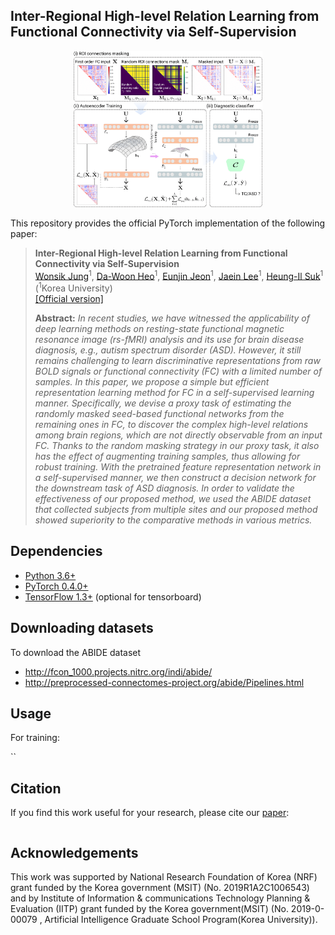 ## Inter-Regional High-level Relation Learning from Functional Connectivity via Self-Supervision
<p align="center"><img width="60%" src="Files/Framework_.png" /></p>

This repository provides the official PyTorch implementation of the following paper:
> **Inter-Regional High-level Relation Learning from Functional Connectivity via Self-Supervision**<br>
> [Wonsik Jung](https://github.com/ssikjeong1/)<sup>1</sup>, [Da-Woon Heo]()<sup>1</sup>, [Eunjin Jeon]()<sup>1</sup>, [Jaein Lee]()<sup>1</sup>, [Heung-Il Suk](https://scholar.google.co.kr/citations?user=dl_oZLwAAAAJ&hl=ko)<sup>1</sup> 
> (<sup>1</sup>Korea University) <br/>
> [[Official version]]() <br>
> 
> **Abstract:** *In recent studies, we have witnessed the applicability of deep learning methods on resting-state functional magnetic resonance image (rs-fMRI) analysis and its use for brain disease diagnosis, e.g., autism spectrum disorder (ASD). However, it still remains challenging to learn discriminative representations from raw BOLD signals or functional connectivity (FC) with a limited number of samples. In this paper, we propose a simple but efficient representation learning method for FC in a self-supervised learning manner. Specifically, we devise a proxy task of estimating the randomly masked seed-based functional networks from the remaining ones in FC, to discover the complex high-level relations among brain regions, which are not directly observable from an input FC. Thanks to the random masking strategy in our proxy task, it also has the effect of augmenting training samples, thus allowing for robust training. With the pretrained feature representation network in a self-supervised manner, we then construct a decision network for the downstream task of ASD diagnosis. In order to validate the effectiveness of our proposed method, we used the ABIDE dataset that collected subjects from multiple sites and our proposed method showed superiority to the comparative methods in various metrics.*

## Dependencies
* [Python 3.6+](https://www.continuum.io/downloads)
* [PyTorch 0.4.0+](http://pytorch.org/)
* [TensorFlow 1.3+](https://www.tensorflow.org/) (optional for tensorboard)

## Downloading datasets
To download the ABIDE dataset
* http://fcon_1000.projects.nitrc.org/indi/abide/
* http://preprocessed-connectomes-project.org/abide/Pipelines.html

## Usage
For training:

``

## Citation
If you find this work useful for your research, please cite our [paper]():
```
```

## Acknowledgements
This work was supported by National Research Foundation of Korea (NRF) grant funded by the Korea government (MSIT) (No. 2019R1A2C1006543) and by Institute of Information & communications Technology Planning & Evaluation (IITP) grant funded by the Korea government(MSIT) (No. 2019-0-00079 ,  Artificial Intelligence Graduate School Program(Korea University)).
